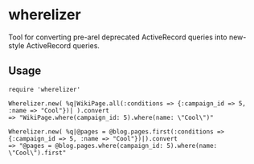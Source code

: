 wherelizer
========

Tool for converting pre-arel deprecated ActiveRecord queries into new-style ActiveRecord queries.

## Usage

    require 'wherelizer'

    Wherelizer.new( %q|WikiPage.all(:conditions => {:campaign_id => 5, :name => "Cool"})| ).convert
    => "WikiPage.where(campaign_id: 5).where(name: \"Cool\")"

    Wherelizer.new( %q|@pages = @blog.pages.first(:conditions => {:campaign_id => 5, :name => "Cool"})|).convert
    => "@pages = @blog.pages.where(campaign_id: 5).where(name: \"Cool\").first"
